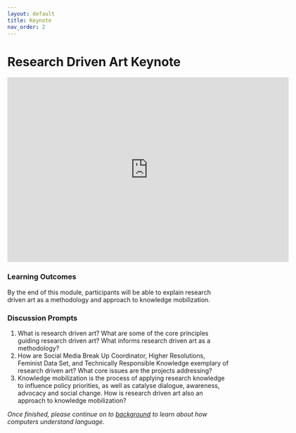 ```yaml
---
layout: default
title: Keynote
nav_order: 2
---
```


# Research Driven Art Keynote

<iframe height="420" width="640" allowfullscreen frameborder=0 src="https://echo360.ca/media/7e76e82d-0a61-4495-9a12-93b73fcc7e61/public?autoplay=false&automute=false"></iframe>

### Learning Outcomes
By the end of this module, participants will be able to explain research driven art as a methodology and approach to knowledge mobilization. 

### Discussion Prompts
1. What is research driven art? What are some of the core principles guiding research driven art? What informs research driven art as a methodology? 
2. How are Social Media Break Up Coordinator, Higher Resolutions, Feminist Data Set, and Technically Responsible Knowledge exemplary of research driven art? What core issues are the projects addressing?  
3. Knowledge mobilization is the process of applying research knowledge to influence policy priorities, as well as catalyse dialogue, awareness, advocacy and social change. How is research driven art also an approach to knowledge mobilization? 

*Once finished, please continue on to [background](part-1) to learn about how computers understand language.*
